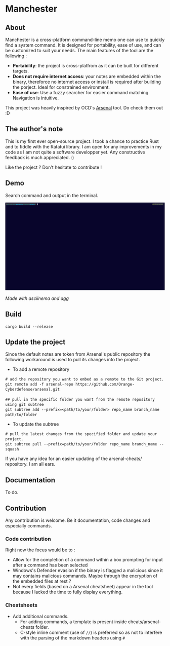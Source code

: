 # Manchester

## About

Manchester is a cross-platform command-line memo one can use to quickly find a system command.
It is designed for portability, ease of use, and can be customized to suit your needs.
The main features of the tool are the following :
- **Portability**: the project is cross-platfrom as it can be built for different targets.
- **Does not require internet access**: your notes are embedded within the binary, thereforce no internet access or install is required after building the porject. Ideal for constrained environment.
- **Ease of use**: Use a fuzzy searcher for easier command matching. Navigation is intuitive.

This project was heavily inspired by OCD's [Arsenal](https://github.com/Orange-Cyberdefense/arsenal) tool. Do check them out :D


## The author's note

This is my first ever open-source project. I took a chance to practice Rust and to fiddle with the Ratatui library.
I am open for any improvements in my code as I am not quite a software developper yet. Any constructive feedback is much appreciated. :)

Like the project ? Don't hesitate to contribute !

## Demo

Search command and output in the terminal.

![demo](demo/demo.gif)

*Made with asciinema and agg*

## Build
```
cargo build --release
```

## Update the project

Since the default notes are token from Arsenal's public repository the following workaround is used to pull its changes into the project.

- To add a remote repository
```
# add the repository you want to embed as a remote to the Git project.
git remote add -f arsenal-repo https://github.com/Orange-Cyberdefense/arsenal.git

## pull in the specific folder you want from the remote repository using git subtree
git subtree add --prefix=<path/to/your/folder> repo_name branch_name path/to/folder
```

- To update the subtree
```
# pull the latest changes from the specified folder and update your project.
git subtree pull --prefix=path/to/your/folder repo_name branch_name --squash
```

If you have any idea for an easier updating of the arsenal-cheats/ repository. I am all ears.

## Documentation

To do.

## Contribution

Any contribution is welcome. Be it documentation, code changes and especially commands.
### Code contribution
Right now the focus would be to :
- Allow for the completion of a command within a box prompting for input after a command has been selected
- Windows's Defender evasion if the binary is flagged a malicious since it may contains malicious commands. Maybe through the encryption of the embedded files at rest ?
- Not every fields (based on a Arsenal cheatsheet) appear in the tool because I lacked the time to fully display everything.

### Cheatsheets
- Add additional commands.
  - For adding commands, a template is present inside cheats/arsenal-cheats folder.
  - C-style inline comment (use of `//`) is preferred so as not to interfere with the parsing of the markdown headers using `#`

